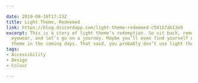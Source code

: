 ```yaml
---

date: 2019-09-16T17:23Z
title: Light Theme, Redeemed
link: https://blog.discordapp.com/light-theme-redeemed-c541b7ab13e9
excerpt: This is a story of light theme’s redemption. So sit back, remove your protective
  eyewear, and let’s go on a journey. Maybe you’ll even find yourself using light
  theme in the coming days. That said, you probably don’t use light theme today.
tags:
- Accessibility
- Design
- Colour

---
```

